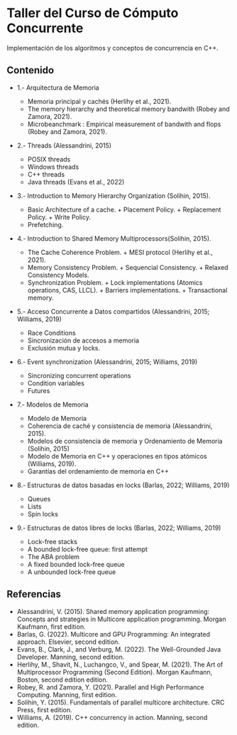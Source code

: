 # Taller del Curso de Cómputo Concurrente

Implementación de los algoritmos y conceptos de concurrencia en C++.

## Contenido
* 1.- Arquitectura de Memoria
    - Memoria principal y cachés (Herlihy et al., 2021).
    - The memory hierarchy and theoretical memory bandwith (Robey and Zamora, 2021).
    - Microbeanchmark : Empirical measurement of bandwith and flops (Robey and Zamora, 2021).

* 2.- Threads (Alessandrini, 2015)
    - POSIX threads
    - Windows threads
    - C++ threads
    - Java threads (Evans et al., 2022)

* 3.- Introduction to Memory Hierarchy Organization (Solihin, 2015).
    - Basic Architecture of a cache.
            + Placement Policy.
            + Replacement Policy.
            + Write Policy.
    - Prefetching.

* 4.- Introduction to Shared Memory Multiprocessors(Solihin, 2015).
    - The Cache Coherence Problem.
            + MESI protocol (Herlihy et al., 2021).
    - Memory Consistency Problem.
            + Sequencial Consistency.
            + Relaxed Consistency Models.
    - Synchronization Problem.
            + Lock implementations (Atomics operations, CAS, LLCL).
            + Barriers implementations.
            + Transactional memory.

* 5.- Acceso Concurrente a Datos compartidos (Alessandrini, 2015; Williams, 2019)
    - Race Conditions
    - Sincronización de accesos a memoria
    - Exclusión mutua y locks.

* 6.- Event synchronization (Alessandrini, 2015; Williams, 2019)
    - Sincronizing concurrent operations
    - Condition variables
    - Futures

* 7.- Modelos de Memoria
    - Modelo de Memoria
    - Coherencia de caché y consistencia de memoria (Alessandrini, 2015).
    - Modelos de consistencia de memoria y Ordenamiento de Memoria (Solihin, 2015)
    - Modelo de Memoria en C++ y operaciones en tipos atómicos (Williams, 2019).
    - Garantı́as del ordenamiento de memoria en C++

* 8.- Estructuras de datos basadas en locks (Barlas, 2022; Williams, 2019)
    - Queues
    - Lists
    - Spin locks

* 9.- Estructuras de datos libres de locks (Barlas, 2022; Williams, 2019)
    - Lock-free stacks
    - A bounded lock-free queue: first attempt
    - The ABA problem
    - A fixed bounded lock-free queue
    - A unbounded lock-free queue

## Referencias
* Alessandrini, V. (2015). Shared memory application programming: Concepts and strategies in Multicore application programming. Morgan Kaufmann, first edition.
* Barlas, G. (2022). Multicore and GPU Programming: An integrated approach. Elsevier, second edition.
* Evans, B., Clark, J., and Verburg, M. (2022). The Well-Grounded Java Developer. Manning, second edition.
* Herlihy, M., Shavit, N., Luchangco, V., and Spear, M. (2021). The Art of Multiprocessor Programming (Second Edition). Morgan Kaufmann, Boston, second edition edition.
* Robey, R. and Zamora, Y. (2021). Parallel and High Performance Computing. Manning, first edition.
* Solihin, Y. (2015). Fundamentals of parallel multicore architecture. CRC Press, first edition.
* Williams, A. (2019). C++ concurrency in action. Manning, second edition.